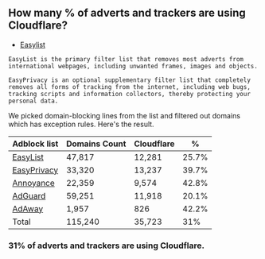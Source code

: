 ## How many % of adverts and trackers are using Cloudflare?


- [Easylist](https://web.archive.org/web/20210516110248/https://easylist.to/)
```
EasyList is the primary filter list that removes most adverts from international webpages, including unwanted frames, images and objects.

EasyPrivacy is an optional supplementary filter list that completely removes all forms of tracking from the internet, including web bugs, tracking scripts and information collectors, thereby protecting your personal data.
```


We picked domain-blocking lines from the list and filtered out domains which has exception rules.
Here's the result.


| Adblock list | Domains Count | Cloudflare | % |
| --- | --- | --- | --- |
| [EasyList](https://easylist.to/easylist/easylist.txt) | 47,817 | 12,281 | 25.7% |
| [EasyPrivacy](https://easylist.to/easylist/easyprivacy.txt) | 33,320 | 13,237 | 39.7% |
| [Annoyance](https://secure.fanboy.co.nz/fanboy-annoyance.txt) | 22,359 | 9,574 | 42.8% |
| [AdGuard](https://adguardteam.github.io/AdGuardSDNSFilter/Filters/filter.txt) | 59,251 | 11,918 | 20.1% |
| [AdAway](https://raw.githubusercontent.com/AdAway/adaway.github.io/master/hosts.txt) | 1,957 | 826 | 42.2% |
| Total | 115,240 | 35,723 | 31% |


### 31% of adverts and trackers are using Cloudflare.